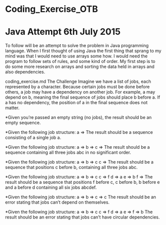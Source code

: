 # Coding_Exercise_OTB
# Java Attempt 6th July 2015

To follow will be an attempt to solve the problem in Java programming language. When I first thought of using Java the
first thing that sprang to my mind was that I would need to use arrays some how. I would need the program to follow 
sets of rules, and some kind of order. My first step is to do some more research on arrays and sorting the data held in
arrays and also dependencies.

coding_exercise.md
The Challenge
Imagine we have a list of jobs, each represented by a character. Because certain jobs must be done before others, a job may 
have a dependency on another job. For example, a may depend on b, meaning the final sequence of jobs should place b before a. 
If a has no dependency, the position of a in the final sequence does not matter.

*Given you’re passed an empty string (no jobs), the result should be an empty sequence.

*Given the following job structure:
a =>
The result should be a sequence consisting of a single job a.

*Given the following job structure:
a =>
b =>
c =>
The result should be a sequence containing all three jobs abc in no significant order.

*Given the following job structure:
a =>
b => c
c =>
The result should be a sequence that positions c before b, containing all three jobs abc.

*Given the following job structure:
a =>
b => c
c => f
d => a
e => b
f =>
The result should be a sequence that positions f before c, c before b, b before e and a before d containing 
all six jobs abcdef.

*Given the following job structure:
a =>
b =>
c => c
The result should be an error stating that jobs can’t depend on themselves.

*Given the following job structure:
a =>
b => c
c => f
d => a
e =>
f => b
The result should be an error stating that jobs can’t have circular dependencies.
